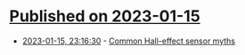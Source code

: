 # [Published on 2023-01-15](index.md)

* [2023-01-15, 23:16:30](https://news.ycombinator.com/item?id=34394738) - [Common Hall-effect sensor myths](https://e2e.ti.com/blogs_/b/analogwire/posts/5-common-hall-effect-sensor-myths)
